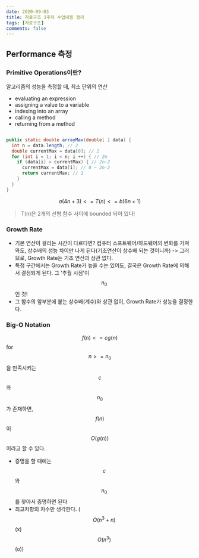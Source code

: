 ```yaml
---
date: 2020-09-03
title: 자료구조 1주차 수업내용 정리
tags: [자료구조]
comments: false
---
```


## Performance 측정

### Primitive Operations이란?

알고리즘의 성능을 측정할 때, 최소 단위의 연산

- evaluating an expression
- assigning a value to a variable
- indexing into an array
- calling a method
- returning from a method

```java

public static double arrayMax(double[ ] data) {
  int n = data.length; // 2
  double currentMax = data[0]; // 2
  for (int i = 1; i < n; i ++) { // 2n
    if (data[i] > currentMax) { // 2n-2
      currentMax = data[i]; // 0 ~ 2n-2
      return currentMax; // 1
    }
  }
}
```

$$a(4n+3) <= T(n) <= b(6n+1)$$

> T(n)은 2개의 선형 함수 사이에 bounded 되어 있다!

### Growth Rate

- 기본 연산이 걸리는 시간이 다르다면? 컴퓨터 소프트웨어/하드웨어의 변화를 가져와도, 상수배의 성능 차이만 나게 된다(기초연산이 상수배 되는 것이니까)
  -> 그러므로, Growth Rate는 기초 연산과 상관 없다.
- 특정 구간에서는 Growth Rate가 높을 수는 있어도, 결국은 Growth Rate에 의해서 결정되게 된다. 그 '추월 시점'이 $$n_{0}$$인 것!
- 그 함수의 앞부분에 붙는 상수배(계수)와 상관 없이, Growth Rate가 성능을 결정한다.

### Big-O Notation

$$f(n) <= cg(n)$$ for $$ n >= n_{0}$$ 을 만족시키는 $$c$$와 $$n_{0}$$가 존재하면, $$f(n)$$이 $$O(g(n))$$이라고 할 수 있다.

- 증명을 할 때에는 $$c$$ 와 $$n_{0}$$를 찾아서 증명하면 된다
- 최고차항의 차수만 생각한다. ($$O(n^3 + n)$$ (x) $$O(n^3)$$ (o))
